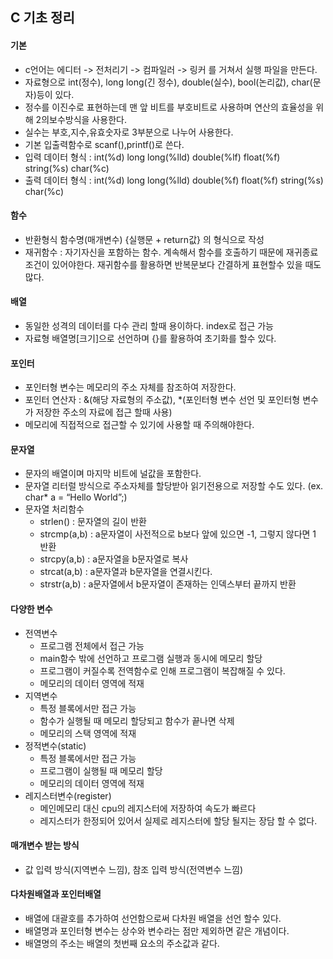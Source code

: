 ## C 기초 정리

#### 기본
- c언어는 에디터 -> 전처리기 -> 컴파일러 -> 링커 를 거쳐서 실행 파일을 만든다.
- 자료형으로 int(정수), long long(긴 정수), double(실수), bool(논리값), char(문자)등이 있다.
- 정수를 이진수로 표현하는데 맨 앞 비트를 부호비트로 사용하며 연산의 효율성을 위해 2의보수방식을 사용한다.
- 실수는 부호,지수,유효숫자로 3부분으로 나누어 사용한다.
- 기본 입출력함수로 scanf(),printf()로 쓴다.
- 입력 데이터 형식 : int(%d) long long(%lld) double(%lf) float(%f) string(%s) char(%c)
- 출력 데이터 형식 : int(%d) long long(%lld) double(%f) float(%f) string(%s) char(%c)

#### 함수
- 반환형식 함수명(매개변수) {실행문 + return값} 의 형식으로 작성
- 재귀함수 : 자기자신을 포함하는 함수. 계속해서 함수를 호출하기 때문에 재귀종료조건이 있어야한다. 재귀함수를 활용하면 반복문보다 간결하게 표현할수 있을 때도 많다.

#### 배열
- 동일한 성격의 데이터를 다수 관리 할때 용이하다. index로 접근 가능
- 자료형 배열명[크기]으로 선언하며 {}를 활용하여 초기화를 할수 있다.

#### 포인터
- 포인터형 변수는 메모리의 주소 자체를 참조하여 저장한다.
- 포인터 연산자 : &(해당 자료형의 주소값), *(포인터형 변수 선언 및 포인터형 변수가 저장한 주소의 자료에 접근 할때 사용)
- 메모리에 직접적으로 접근할 수 있기에 사용할 때 주의해야한다.

#### 문자열
- 문자의 배열이며 마지막 비트에 널값을 포함한다.
- 문자열 리터럴 방식으로 주소자체를 할당받아 읽기전용으로 저장할 수도 있다. (ex. char* a = “Hello World”;)
- 문자열 처리함수
    - strlen() : 문자열의 길이 반환
    - strcmp(a,b) : a문자열이 사전적으로 b보다 앞에 있으면 -1, 그렇지 않다면 1 반환
    - strcpy(a,b) : a문자열을 b문자열로 복사
    - strcat(a,b) : a문자열과 b문자열을 연결시킨다.
    - strstr(a,b) : a문자열에서 b문자열이 존재하는 인덱스부터 끝까지 반환

#### 다양한 변수
- 전역변수
    - 프로그램 전체에서 접근 가능
    - main함수 밖에 선언하고 프로그램 실행과 동시에 메모리 할당
    - 프로그램이 커질수록 전역함수로 인해 프로그램이 복잡해질 수 있다.
    - 메모리의 데이터 영역에 적재
- 지역변수
    - 특정 블록에서만 접근 가능
    - 함수가 실행될 때 메모리 할당되고 함수가 끝나면 삭제
    - 메모리의 스택 영역에 적재
- 정적변수(static)
    - 특정 블록에서만 접근 가능
    - 프로그램이 실행될 때 메모리 할당
    - 메모리의 데이터 영역에 적재
- 레지스터변수(register)
    - 메인메모리 대신 cpu의 레지스터에 저장하여 속도가 빠르다
    - 레지스터가 한정되어 있어서 실제로 레지스터에 할당 될지는 장담 할 수 없다.

#### 매개변수 받는 방식
- 값 입력 방식(지역변수 느낌), 참조 입력 방식(전역변수 느낌)

#### 다차원배열과 포인터배열
- 배열에 대괄호를 추가하여 선언함으로써 다차원 배열을 선언 할수 있다.
- 배열명과 포인터형 변수는 상수와 변수라는 점만 제외하면 같은 개념이다.
- 배열명의 주소는 배열의 첫번째 요소의 주소값과 같다. 
